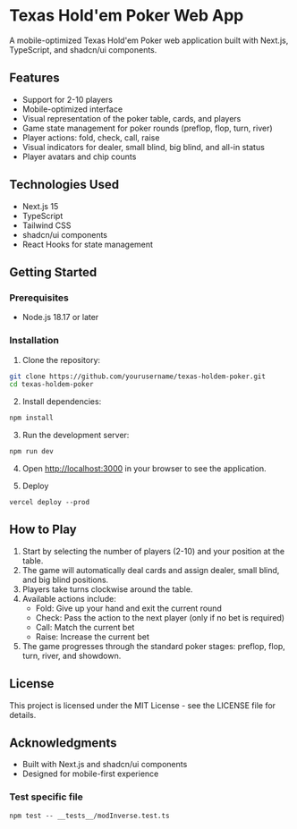 # Texas Hold'em Poker Web App

A mobile-optimized Texas Hold'em Poker web application built with Next.js, TypeScript, and shadcn/ui components.

## Features

- Support for 2-10 players
- Mobile-optimized interface
- Visual representation of the poker table, cards, and players
- Game state management for poker rounds (preflop, flop, turn, river)
- Player actions: fold, check, call, raise
- Visual indicators for dealer, small blind, big blind, and all-in status
- Player avatars and chip counts

## Technologies Used

- Next.js 15
- TypeScript
- Tailwind CSS
- shadcn/ui components
- React Hooks for state management

## Getting Started

### Prerequisites

- Node.js 18.17 or later

### Installation

1. Clone the repository:
```bash
git clone https://github.com/yourusername/texas-holdem-poker.git
cd texas-holdem-poker
```

2. Install dependencies:
```bash
npm install
```

3. Run the development server:
```bash
npm run dev
```

4. Open [http://localhost:3000](http://localhost:3000) in your browser to see the application.

5. Deploy
```
vercel deploy --prod
```

## How to Play

1. Start by selecting the number of players (2-10) and your position at the table.
2. The game will automatically deal cards and assign dealer, small blind, and big blind positions.
3. Players take turns clockwise around the table.
4. Available actions include:
   - Fold: Give up your hand and exit the current round
   - Check: Pass the action to the next player (only if no bet is required)
   - Call: Match the current bet
   - Raise: Increase the current bet
5. The game progresses through the standard poker stages: preflop, flop, turn, river, and showdown.

## License

This project is licensed under the MIT License - see the LICENSE file for details.

## Acknowledgments

- Built with Next.js and shadcn/ui components
- Designed for mobile-first experience


### Test specific file
```npm test -- __tests__/modInverse.test.ts```